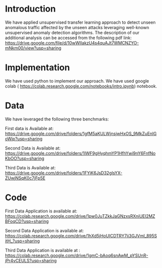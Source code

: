 # Introduction
We have applied unsupervised transfer learning approach to detect unseen anomalous traffic affected by the unseen attacks leveraging well-known unsupervised anomaly detection algorithms. The description of our additional analysis can be accessed from the following pdf link:
https://drive.google.com/file/d/10wWIIakzU4s4quAJt7WMCNZYO-mNkm00/view?usp=sharing

# Implementation 

We have used python to implement our approach. We have used google colab ( https://colab.research.google.com/notebooks/intro.ipynb) notebook. 


# Data

We have leveraged the following three benchmarks: 

First data is Available at: https://drive.google.com/drive/folders/1gfM5aKULWjnsjwHxOS_9MkZuEnIGoWip?usp=sharing

Second Data is Available at: https://drive.google.com/drive/folders/1IWF9gHyqhmYP1HfhYwi9nY6FnfNoKbOO?usp=sharing

Third Data is Available at: https://drive.google.com/drive/folders/1FYiK6JsD32glsYX-ZUwjNSqK0c7jFp5E

# Code

First Data Application is available at: https://colab.research.google.com/drive/1pw0JuTZkkJaGNzxsRXniUEl2MZBFoqCD?usp=sharing

Second Data Application is available at: https://colab.research.google.com/drive/1hXd5jHoUICDTRY7ii3GJVml_895SitH_?usp=sharing

Third Data Application is available at : https://colab.research.google.com/drive/1gmC-bAoq6snAwM_pYSUnR-jPr4vCEULS?usp=sharing
